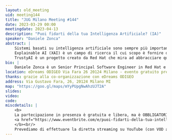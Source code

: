 ```yaml
---
layout: old_meeting
uid: meeting144
title: "JUG Milano Meeting #144"
date: 2023-03-29 00:00
meetingdate: 2023-04-13
description: "Puoi fidarti della tua Intelligenza Artificiale? (IA)"
speaker: "Daniele Zonca"
abstract: |
    Sistemi basati su intelligenza artificiale sono sempre più importanti e presenti al mondo d'oggi in quasi tutte le aziende, quindi è sempre più importante che tali sistemi possano essere considerati affidabili da tutte le parti coinvolte. Ciò diventa ancora più cruciale quando le decisioni prese utilizzando l’Intelligenza Artificiale possono avere un impatto tangibile sugli esseri umani, ad es. in settori come la sanità o la finanza.
    Explainable AI (XAI) è un campo di ricerca il cui scopo è fornire dettagli su come AI / modelli predittivi generano previsioni mediante spiegazioni (rappresentazioni umane comprensibili di un possibile funzionamento interno di un modello complesso), per rendere tali modelli meno opachi e più trasparenti.
    TrustyAI è un progetto creato da Red Hat che mira ad abbracciare questi algoritmi / tecniche in modo da promuovere la trasparenza in tutti i processi dove l'intelligenza artificiale è coinvolta
bio: |
    Daniele Zonca è un Senior Principal Software Engineer in Red Hat e contribuisce a vari progetti open source come TrustyAI, Drools, Kogito, Knative e Camel. Lavora ad alcune dei Cloud Services forniti da Red Hat e precedentemente è stato il tech lead del team di sviluppo Big Data in Unicredit.
location: eDreams ODIGEO Via Fara 26 20124 Milano - evento gratuito previa registrazione OBBLIGATORIA (vedi dettagli)
thanks: grazie alla co-organizzazione con eDreams ODIGEO
address: Via Gustavo Fara, 26, 20124 Milano MI
map: "https://goo.gl/maps/mYyPUpgNwAhzUJT2A"
slides: 
video: 
code:
miscdetails: |
    <b>
    La partecipazione in presenza è gratuita e libera, ma è OBBLIGATORIA la registrazione su:
    <a href="https://www.eventbrite.com/e/puoi-fidarti-della-tua-intelligenza-artificiale-ia-tickets-602772979207">form di registrazione per partecipare a JUG Milano in presenza</a>
    </b><br/>
    Prevediamo di effettuare la diretta streaming su YouTube (con VOD a seguire) dell'evento.
---
```

